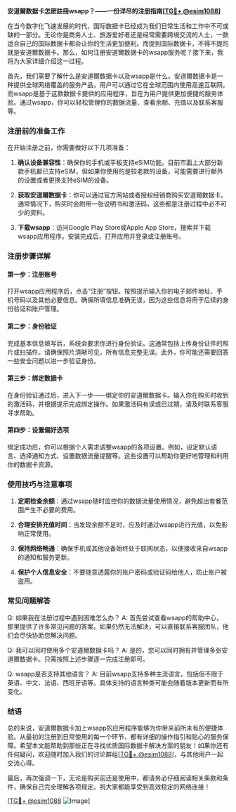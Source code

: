 **安道爾数据卡怎麽註冊wsapp？——一份详尽的注册指南[[TG💪+ @esim1088](https://t.me/s/esim1088)]**

在当今数字化飞速发展的时代，国际数据卡已经成为我们日常生活和工作中不可或缺的一部分。无论你是商务人士、旅游爱好者还是经常需要跨境交流的人士，一款适合自己的国际数据卡都会让你的生活更加便利。而提到国际数据卡，不得不提的就是安道爾数据卡。那么，如何注册安道爾数据卡的wsapp服务呢？接下来，我将为大家详细介绍这一过程。

首先，我们需要了解什么是安道爾数据卡以及wsapp是什么。安道爾数据卡是一种提供全球网络覆盖的服务产品，用户可以通过它在全球范围内使用高速互联网。而wsapp是基于这款数据卡提供的应用程序，旨在为用户提供更加便捷的服务体验。通过wsapp，你可以轻松管理你的数据流量、查看余额、充值以及联系客服等。

### 注册前的准备工作

在开始注册之前，你需要做好以下几项准备：

1. **确认设备兼容性**：确保你的手机或平板支持eSIM功能。目前市面上大部分新款手机都已支持eSIM，但如果你使用的是较老款的设备，可能需要进行额外的设置或者更换支持eSIM的设备。

2. **获取安道爾数据卡**：你可以通过官方网站或者授权经销商购买安道爾数据卡。通常情况下，购买时会附带一张说明书和激活码，这些都是注册过程中必不可少的资料。

3. **下载wsapp**：访问Google Play Store或Apple App Store，搜索并下载wsapp应用程序。安装完成后，打开应用并登录或注册账号。

### 注册步骤详解

#### 第一步：注册账号

打开wsapp应用程序后，点击“注册”按钮。按照提示输入你的电子邮件地址、手机号码以及其他必要信息。确保所填信息准确无误，因为这些信息将用于后续的身份验证和账户管理。

#### 第二步：身份验证

完成基本信息填写后，系统会要求你进行身份验证。这通常包括上传身份证件的照片或扫描件。请确保照片清晰可见，所有信息完整无误。此外，你可能还需要回答一些安全问题以进一步验证身份。

#### 第三步：绑定数据卡

在身份验证通过后，进入下一步——绑定你的安道爾数据卡。输入你在购买时收到的激活码，并根据提示完成绑定操作。如果激活码有误或已过期，请及时联系客服寻求帮助。

#### 第四步：设置偏好选项

绑定成功后，你可以根据个人需求调整wsapp的各项设置。例如，设定默认语言、选择通知方式、设置数据流量提醒等。这些设置可以帮助你更好地管理和利用你的数据卡资源。

### 使用技巧与注意事项

1. **定期检查余额**：通过wsapp随时监控你的数据流量使用情况，避免超出套餐范围产生不必要的费用。
   
2. **合理安排充值时间**：当发现余额不足时，应及时通过wsapp进行充值，以免影响正常使用。

3. **保持网络畅通**：确保手机或其他设备始终处于联网状态，以便接收来自wsapp的通知和服务更新。

4. **保护个人信息安全**：不要随意透露你的账户密码或验证码给他人，防止账户被盗用。

### 常见问题解答

Q: 如果我在注册过程中遇到困难怎么办？
A: 首先尝试查看wsapp的帮助中心，那里提供了许多常见问题的答案。如果仍然无法解决，可以直接联系客服团队，他们会尽快协助您解决问题。

Q: 我可以同时使用多个安道爾数据卡吗？
A: 是的，您可以同时拥有并管理多张安道爾数据卡。只需按照上述步骤逐一完成注册即可。

Q: wsapp是否支持其他语言？
A: 目前wsapp支持多种主流语言，包括但不限于英语、中文、法语、西班牙语等。具体支持的语言种类可能会随着版本更新而有所变化。

### 结语

总的来说，安道爾数据卡加上wsapp的应用程序能够为你带来前所未有的便捷体验。从最初的注册到日常使用的每一个环节，都有详细的操作指引和贴心的服务保障。希望本文能帮助到那些正在寻找优质国际数据卡解决方案的朋友！如果你还有任何疑问，欢迎随时加入我们的讨论群组[[TG💪+ @esim1088](https://t.me/s/esim1088)]，与其他用户一起交流心得。

最后，再次强调一下，无论是购买前还是使用中，都请务必仔细阅读相关条款和条件，确保自己完全理解各项规定。祝大家都能享受到高效稳定的网络连接！

[[TG💪+ @esim1088](https://t.me/s/esim1088) ![Image](https://i.postimg.cc/4NQfJmqS/Snipaste-2025-05-13-00-14-12.png)]